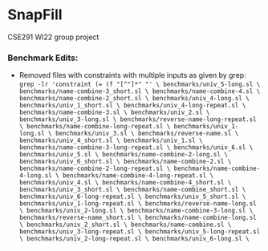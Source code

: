 # SnapFill
CSE291 WI22 group project

### Benchmark Edits:
- Removed files with constraints with multiple inputs as given by grep: \
``
grep -lr 'constraint (= (f "[^"]*" "' \
benchmarks/univ_5-long.sl \
benchmarks/name-combine-3_short.sl \
benchmarks/name-combine-4.sl \
benchmarks/name-combine-2_short.sl \
benchmarks/univ_4-long.sl \
benchmarks/univ_1_short.sl \
benchmarks/univ_4-long-repeat.sl \
benchmarks/name-combine-3.sl \
benchmarks/univ_2.sl \
benchmarks/univ_3-long.sl \
benchmarks/reverse-name-long-repeat.sl \
benchmarks/name-combine-long-repeat.sl \
benchmarks/univ_1-long.sl \
benchmarks/univ_3.sl \
benchmarks/reverse-name.sl \
benchmarks/univ_4_short.sl \
benchmarks/univ_1.sl \
benchmarks/name-combine-3-long-repeat.sl \
benchmarks/univ_6.sl \
benchmarks/univ_5.sl \
benchmarks/name-combine-2-long.sl \
benchmarks/univ_6_short.sl \
benchmarks/name-combine-2.sl \
benchmarks/name-combine-2-long-repeat.sl \
benchmarks/name-combine-4-long.sl \
benchmarks/name-combine-4-long-repeat.sl \
benchmarks/univ_4.sl \
benchmarks/name-combine-4_short.sl \
benchmarks/univ_3_short.sl \
benchmarks/name-combine_short.sl \
benchmarks/univ_6-long-repeat.sl \
benchmarks/univ_5_short.sl \
benchmarks/univ_1-long-repeat.sl \
benchmarks/reverse-name-long.sl \
benchmarks/univ_2-long.sl \
benchmarks/name-combine-3-long.sl \
benchmarks/reverse-name_short.sl \
benchmarks/name-combine-long.sl \
benchmarks/univ_2_short.sl \
benchmarks/name-combine.sl \
benchmarks/univ_3-long-repeat.sl \
benchmarks/univ_5-long-repeat.sl \
benchmarks/univ_2-long-repeat.sl \
benchmarks/univ_6-long.sl \
``
